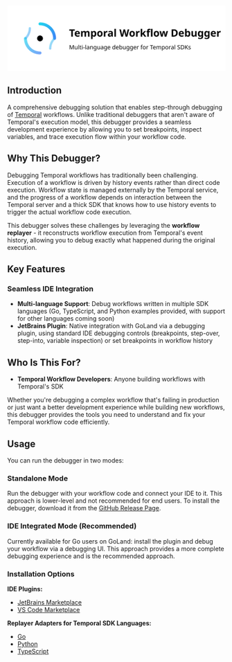 <img src="docs/images/logo.svg" alt="Temporal Debugger Logo" width="700">

## Introduction

A comprehensive debugging solution that enables step-through debugging of [Temporal](https://github.com/temporalio/temporal) workflows. Unlike traditional debuggers that aren't aware of Temporal's execution model, this debugger provides a seamless development experience by allowing you to set breakpoints, inspect variables, and trace execution flow within your workflow code.

## Why This Debugger?

Debugging Temporal workflows has traditionally been challenging. Execution of a workflow is driven by history events rather than direct code execution. Workflow state is managed externally by the Temporal service, and the progress of a workflow depends on interaction between the Temporal server and a thick SDK that knows how to use history events to trigger the actual workflow code execution.

This debugger solves these challenges by leveraging the **workflow replayer** - it reconstructs workflow execution from Temporal's event history, allowing you to debug exactly what happened during the original execution.

## Key Features

### **Seamless IDE Integration**
- **Multi-language Support**: Debug workflows written in multiple SDK languages (Go, TypeScript, and Python examples provided, with support for other languages coming soon)
- **JetBrains Plugin**: Native integration with GoLand via a debugging plugin, using standard IDE debugging controls (breakpoints, step-over, step-into, variable inspection) or set breakpoints in workflow history

## Who Is This For?

- **Temporal Workflow Developers**: Anyone building workflows with Temporal's SDK

Whether you're debugging a complex workflow that's failing in production or just want a better development experience while building new workflows, this debugger provides the tools you need to understand and fix your Temporal workflow code efficiently.

## Usage

You can run the debugger in two modes:

### **Standalone Mode** 
Run the debugger with your workflow code and connect your IDE to it. This approach is lower-level and not recommended for end users. To install the debugger, download it from the [GitHub Release Page](https://github.com/phuongdnguyen/temporal-workflow-debugger/releases).

### **IDE Integrated Mode** (Recommended)
Currently available for Go users on GoLand: install the plugin and debug your workflow via a debugging UI. This approach provides a more complete debugging experience and is the recommended approach.

### **Installation Options**

**IDE Plugins:**
- [JetBrains Marketplace](https://plugins.jetbrains.com/plugin/28127-temporal-workflow-debugger)
- [VS Code Marketplace](https://marketplace.visualstudio.com/items?itemName=phuongdnguyen.temporal-workflow-debugger&ssr=false#overview)

**Replayer Adapters for Temporal SDK Languages:**
- [Go](https://pkg.go.dev/github.com/phuongdnguyen/temporal-workflow-debugger/replayer-adapter-go)
- [Python](https://pypi.org/project/temporal-replayer-adapter-python/)
- [TypeScript](https://www.npmjs.com/package/@phuongdnguyen/replayer-adapter-nodejs)


